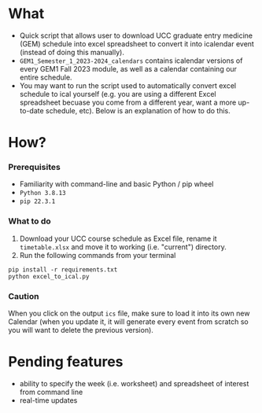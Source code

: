 # What 
* Quick script that allows user to download UCC graduate entry medicine (GEM) schedule into excel spreadsheet to convert it into icalendar event (instead of doing this manually).
* `GEM1_Semester_1_2023-2024_calendars` contains icalendar versions of every GEM1 Fall 2023 module, as well as a calendar containing our entire schedule.
* You may want to run the script used to automatically convert excel schedule to ical yourself (e.g. you are using a different Excel spreadsheet becuase you come from a different year, want a more up-to-date schedule, etc). Below is an explanation of how to do this.

# How?
### Prerequisites
* Familiarity with command-line and basic Python / pip wheel
* `Python 3.8.13`
* `pip 22.3.1`

### What to do
1. Download your UCC course schedule as Excel file, rename it `timetable.xlsx` and move it to working (i.e. "current") directory.
2. Run the following commands from your terminal
```
pip install -r requirements.txt
python excel_to_ical.py
```

### Caution
When you click on the output `ics` file, make sure to load it into its own new Calendar (when you update it, it will generate every event from scratch so you will want to delete the previous version).

# Pending features
* ability to specify the week (i.e. worksheet) and spreadsheet of interest from command line
* real-time updates